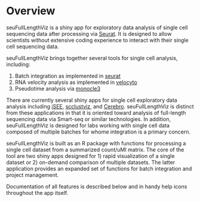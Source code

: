 # Overview

seuFullLengthViz is a shiny app for exploratory data analysis of single cell sequencing data after processing via [Seurat](https://satijalab.org/seurat/). It is designed to allow scientists without extensive coding experience to interact with their single cell sequencing data. 

seuFullLengthViz brings together several tools for single cell analysis, including:

1. Batch integration as implemented in [seurat](https://www.cell.com/cell/fulltext/S0092-8674(19)30559-8)
2. RNA velocity analysis as implemented in [velocyto](https://velocyto.org/) 
3. Pseudotime analysis via [monocle3](https://cole-trapnell-lab.github.io/monocle3/)

There are currently several shiny apps for single cell exploratory data analysis including [iSEE](https://bioconductor.org/packages/release/bioc/html/iSEE.html), [scclustviz](https://baderlab.github.io/scClustViz/), and [Cerebro](https://github.com/romanhaa/Cerebro). seuFullLengthViz is distinct from these applications in that it is oriented toward analysis of full-length sequencing data via Smart-seq or similar technologies. In addition, seuFullLengthViz is designed for labs working with single cell data composed of multiple batches for whome integration is a primary concern.

seuFullLengthViz is built as an R package with functions for processing a single cell dataset from a summarized count/uMI matrix. The core of the tool are two shiny apps designed for 1) rapid visualization of a single dataset or 2) on-demand comparison of multiple datasets. The latter application provides an expanded set of functions for batch integration and project management. 

Documentation of all features is described below and in handy help icons throughout the app itself. 
